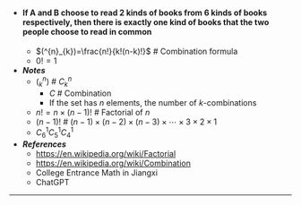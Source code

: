 - #### If A and B choose to read 2 kinds of books from 6 kinds of books respectively, then there is exactly one kind of books that the two people choose to read in common
    - $(^{n}_{k})=\frac{n!}{k!(n-k)!}$ # Combination formula
    - $0!=1$
- ***Notes***
    - $(^{n}_{k})$ # $C^{n} _{k}$
        - $C$ # Combination
        - If the set has $n$ elements, the number of $k$-combinations
    - $n!=n\times(n-1)!$ # Factorial of $n$
    - $(n-1)!$ # $(n-1)\times(n-2)\times(n-3)\times\cdots\times3\times2\times1$
    - $C^{1}_{6}C^{1} _{5}C^{1} _{4}$
- ***References***
    - https://en.wikipedia.org/wiki/Factorial
    - https://en.wikipedia.org/wiki/Combination
    - College Entrance Math in Jiangxi
    - ChatGPT
- ---
